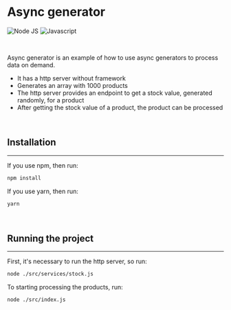 <h1>Async generator</h1>

![Node JS](https://img.shields.io/badge/Node.js-43853D?style=for-the-badge&logo=node.js&logoColor=white)
![Javascript](https://img.shields.io/badge/JavaScript-F7DF1E?style=for-the-badge&logo=javascript&logoColor=black)

<br />

Async generator is an example of how to use async generators to process data on demand.

 * It has a http server without framework
 * Generates an array with 1000 products
 * The http server provides an endpoint to get a stock value, generated randomly, for a product
 * After getting the stock value of a product, the product can be processed

 <br/>

<h2>Installation</h2>
<hr />

 If you use npm, then run:
```bash
npm install
```

If you use yarn, then run:
```bash
yarn
```

<br />

<h2>Running the project</h2>
<hr />

 First, it's necessary to run the http server, so run:
```bash
node ./src/services/stock.js
```

To starting processing the products, run:
```bash
node ./src/index.js
```